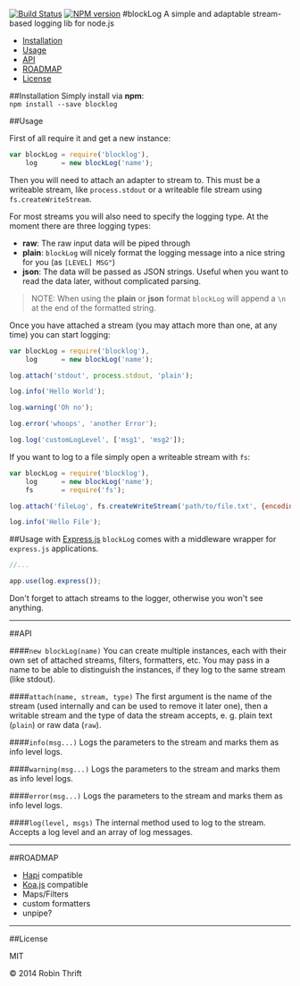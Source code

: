 [![Build Status](https://travis-ci.org/RobinThrift/blockLog.png?branch=master)](https://travis-ci.org/RobinThrift/blockLog)
[![NPM version](https://badge.fury.io/js/blocklog.png)](http://badge.fury.io/js/blocklog)
#blockLog
A simple and adaptable stream-based logging lib for node.js


- [Installation](#installation)
- [Usage](#usage)
- [API](#api)
- [ROADMAP](#roadmap)
- [License](#license)


##Installation
Simply install via **npm**:   
`npm install --save blocklog`

##Usage

First of all require it and get a new instance:  
```js
var blockLog = require('blocklog'),
    log      = new blockLog('name');
```

Then you will need to attach an adapter to stream to. This must be a writeable stream, like `process.stdout` or a writeable file stream using `fs.createWriteStream`. 

For most streams you will also need to specify the logging type. At the moment there are three logging types:

- **raw**: The raw input data will be piped through
- **plain**: `blockLog` will nicely format the logging message into a nice string for you (as `[LEVEL] MSG"`)
- **json**: The data will be passed as JSON strings. Useful when you want to read the data later, without complicated parsing.

> NOTE: When using the **plain** or **json** format `blockLog` will append a `\n` at the end of the formatted string.


Once you have attached a stream (you may attach more than one, at any time) you can start logging:

```js  
var blockLog = require('blocklog'),
    log      = new blockLog('name');

log.attach('stdout', process.stdout, 'plain');

log.info('Hello World');

log.warning('Oh no');

log.error('whoops', 'another Error');

log.log('customLogLevel', ['msg1', 'msg2']);

```

If you want to log to a file simply open a writeable stream with `fs`:

```js  
var blockLog = require('blocklog'),
    log      = new blockLog('name');
    fs       = require('fs');

log.attach('fileLog', fs.createWriteStream('path/to/file.txt', {encoding: 'uft8'}), 'json');

log.info('Hello File');


```

##Usage with [Express.js](http://expressjs.com/api.html#app.use)
`blockLog` comes with a middleware wrapper for `express.js` applications.

```js
//...

app.use(log.express());

```
Don't forget to attach streams to the logger, otherwise you won't see anything.

---


##API

####`new blockLog(name)`
You can create multiple instances, each with their own set of attached streams, filters, formatters, etc. You may pass in a name to be able to distinguish the instances, if they log to the same stream (like stdout). 

####`attach(name, stream, type)`
The first argument is the name of the stream (used internally and can be used to remove it later one), then a writable stream and the type of data the stream accepts, e. g. plain text (`plain`) or raw data (`raw`).

####`info(msg...)`
Logs the parameters to the stream and marks them as info level logs.

####`warning(msg...)`
Logs the parameters to the stream and marks them as info level logs.

####`error(msg...)`
Logs the parameters to the stream and marks them as info level logs.


####`log(level, msgs)`
The internal method used to log to the stream. Accepts a log level and an array of log messages.


---

##ROADMAP

- [Hapi](http://spumko.github.io/) compatible
- [Koa.js](http://koajs.com/) compatible
- Maps/Filters
- custom formatters
- unpipe?


---

##License

MIT

&copy; 2014 Robin Thrift


























